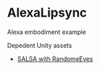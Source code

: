 # AlexaLipsync
Alexa embodiment example

Depedent Unity assets
* [SALSA with RandomeEyes](https://www.assetstore.unity3d.com/en/#!/content/16944)


